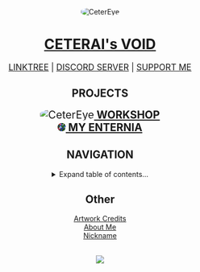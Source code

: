 <div align="center"><img src="https://ceterai.github.io/art/ceterai.gif" style="border-radius: 40%;" width="128px" height="128px" alt="CeterEye"></div>

<h1 align="center"><b><a href="https://ceterai.github.io">CETERAI's VOID</a></b></h1>

<div align="center" style="font-size: 120%;">
<a class="ct_button" href="https://linktr.ee/ceterai">LINKTREE</a> | <a class="ct_button" href="https://discord.gg/gGEwZ5vbgr" title="Dev updates, questions, bug reporting, and lots of emojis and stickers! ^^">DISCORD SERVER</a> | <a class="ct_button" href="https://buymeacoffee.com/ceterai">SUPPORT ME</a>
</div>

<h2 align="center"><b>PROJECTS</b></h2>

<div align="center" style="font-size: 150%;">
<img class="ct_icon" src="https://ceterai.github.io/art/ceterai.gif" style="border-radius: 40%;" width="16px" height="16px" alt="CeterEye"><a class="ct_button" href="https://ceterai.github.io/Workshop"><b> WORKSHOP</b></a><br><a class="ct_button" href="https://ceterai.github.io/MyEnternia"><b><img class="ct_icon" src="https://raw.githubusercontent.com/Ceterai/Enternia/main/interface/bookmarks/icons/ct_alterash_planet.png" alt="Alterash"> MY ENTERNIA</b></a>
</div>

<h2 align="center"><b>NAVIGATION</b></h2>

<details markdown="1">
<summary align="center">Expand table of contents...</summary>

- [Home](https://ceterai.github.io/)
  - [Workshop](https://ceterai.github.io/Workshop)
    - [Discord Themes](https://ceterai.github.io/Workshop/DiscordThemes)
    - [Minecraft](https://ceterai.github.io/Workshop/Minecraft)
      - [Resource Packs](https://ceterai.github.io/Workshop/Minecraft/Packs)
      - [Skins](https://ceterai.github.io/Workshop/Minecraft/Skins)
    - [Clone Drone In The Danger Zone](https://ceterai.github.io/Workshop/CDDZ)
      - [Arenas](https://ceterai.github.io/Workshop/CDDZ#arenas)
      - [Challenges](https://ceterai.github.io/Workshop/CDDZ#challenges)
      - [Collections](https://ceterai.github.io/Workshop/CDDZ#collections)
      - [Guides](https://ceterai.github.io/Workshop/CDDZ#guides)
    - [Portal 2](https://ceterai.github.io/Workshop/Portal2)
    - [Time Rifters](https://ceterai.github.io/Workshop/TimeRifters)
    - [O9000Z](https://ceterai.github.io/Workshop/O9000Z)
    - [Garry's Mod](https://ceterai.github.io/Workshop/GMod)
  - [My Enternia](https://ceterai.github.io/MyEnternia)
    - [Mods](https://ceterai.github.io/MyEnternia/Mods)
    - [Wiki](https://ceterai.github.io/MyEnternia/Wiki)
  - [Artwork Credits](https://ceterai.github.io/art)

</details>

<h2 align="center"><b>Other</b></h2>

<div align="center">
<a class="ct_button" href="https://ceterai.github.io/art/">Artwork Credits</a>
</div>
<div align="center">
<a class="ct_button" href="https://about.me/ceterai">About Me</a>
</div>
<div align="center">
<a class="ct_button" href="https://mynickname.com/ceterai">Nickname</a>
</div>
<br>
<div align="center">

![](https://komarev.com/ghpvc/?username=Ceterai&color=2080f0&label=EYES&style=for-the-badge)

</div>
